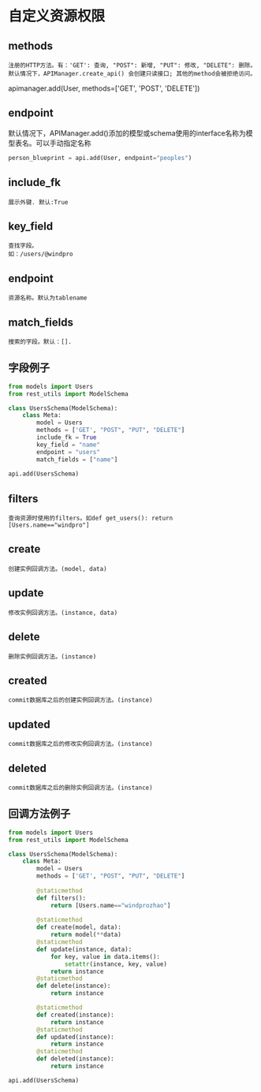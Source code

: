 # 自定义资源权限

## methods

    注册的HTTP方法。有：'GET': 查询, "POST": 新增, "PUT": 修改, "DELETE": 删除。
    默认情况下，APIManager.create_api() 会创建只读接口; 其他的method会被拒绝访问。
    
apimanager.add(User, methods=['GET', 'POST', 'DELETE'])

## endpoint

默认情况下，APIManager.add()添加的模型或schema使用的interface名称为模型表名。可以手动指定名称

```python
person_blueprint = api.add(User, endpoint="peoples")
```

##  include_fk

    展示外键. 默认:True

## key_field

    查找字段。
    如：/users/@windpro

## endpoint

    资源名称。默认为tablename
    
## match_fields

    搜索的字段。默认：[]. 

## 字段例子

```python
from models import Users
from rest_utils import ModelSchema

class UsersSchema(ModelSchema):
    class Meta:
        model = Users
        methods = ['GET', "POST", "PUT", "DELETE"]
        include_fk = True
        key_field = "name"
        endpoint = "users"
        match_fields = ["name"]
        
api.add(UsersSchema)
```

## filters

    查询资源时使用的filters。如def get_users(): return [Users.name=="windpro"]

## create

    创建实例回调方法。(model, data)

## update

    修改实例回调方法。(instance, data)

## delete

    删除实例回调方法。(instance)

## created

    commit数据库之后的创建实例回调方法。(instance)

## updated

    commit数据库之后的修改实例回调方法。(instance)

## deleted

    commit数据库之后的删除实例回调方法。(instance)
    
## 回调方法例子

```python
from models import Users
from rest_utils import ModelSchema

class UsersSchema(ModelSchema):
    class Meta:
        model = Users
        methods = ['GET', "POST", "PUT", "DELETE"]
        
        @staticmethod
        def filters():
            return [Users.name=="windprozhao"]
        
        @staticmethod
        def create(model, data):
            return model(**data)
        @staticmethod
        def update(instance, data):
            for key, value in data.items():
                setattr(instance, key, value)
            return instance
        @staticmethod
        def delete(instance):
            return instance

        @staticmethod
        def created(instance):
            return instance
        @staticmethod
        def updated(instance):
            return instance
        @staticmethod
        def deleted(instance):
            return instance

api.add(UsersSchema)
```
